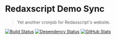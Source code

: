 Redaxscript Demo Sync
=====================

> Yet another cronjob for Redaxscript's website.

[![Build Status](https://img.shields.io/travis/redaxmedia/redaxscript-demo-sync.svg)](https://travis-ci.org/redaxmedia/redaxscript-demo-sync)
[![Dependency Status](https://gemnasium.com/badges/github.com/redaxmedia/redaxscript-demo-sync.svg)](https://gemnasium.com/github.com/redaxmedia/redaxscript-demo-sync)
[![GitHub Stats](https://img.shields.io/badge/github-stats-ff5500.svg)](https://githubstats.com/redaxmedia/redaxscript-demo-sync)
